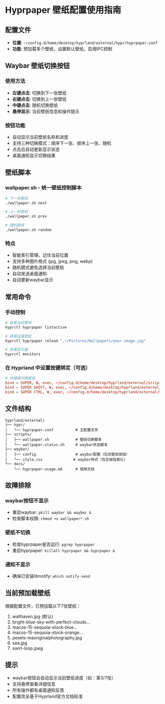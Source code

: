 # Hyprpaper 壁纸配置使用指南

## 配置文件
- **位置**: `~/config.d/home/desktop/hyprland/external/hypr/hyprpaper.conf`
- **功能**: 预加载多个壁纸，设置默认壁纸，启用IPC控制

## Waybar 壁纸切换按钮

### 使用方法
- **左键点击**: 切换到下一张壁纸
- **右键点击**: 切换到上一张壁纸  
- **中键点击**: 随机切换壁纸
- **悬停显示**: 当前壁纸信息和操作提示

### 按钮功能
- 自动显示当前壁纸名称和进度
- 支持三种切换模式：顺序下一张、顺序上一张、随机
- 点击后自动更新显示状态
- 桌面通知显示切换结果

## 壁纸脚本

### wallpaper.sh - 统一壁纸控制脚本
```bash
# 下一张壁纸
./wallpaper.sh next

# 上一张壁纸  
./wallpaper.sh prev

# 随机壁纸
./wallpaper.sh random
```

### 特点
- 智能索引管理，记住当前位置
- 支持多种图片格式 (jpg, jpeg, png, webp)
- 随机模式避免选择当前壁纸
- 自动发送桌面通知
- 自动更新waybar显示

## 常用命令

### 手动控制
```bash
# 查看当前壁纸
hyprctl hyprpaper listactive

# 直接设置壁纸
hyprctl hyprpaper reload ",~/Pictures/Wallpapers/your-image.jpg"

# 查看显示器
hyprctl monitors
```

### 在 Hyprland 中设置按键绑定（可选）
```conf
# 快捷键切换壁纸
bind = SUPER, W, exec, ~/config.d/home/desktop/hyprland/external/scripts/wallpaper.sh next
bind = SUPER SHIFT, W, exec, ~/config.d/home/desktop/hyprland/external/scripts/wallpaper.sh prev  
bind = SUPER CTRL, W, exec, ~/config.d/home/desktop/hyprland/external/scripts/wallpaper.sh random
```

## 文件结构
```
hyprland/external/
├── hypr/
│   └── hyprpaper.conf          # 主配置文件
├── scripts/
│   ├── wallpaper.sh            # 壁纸切换脚本
│   └── wallpaper-status.sh     # waybar状态脚本
├── waybar/
│   ├── config                  # waybar配置（包含壁纸按钮）
│   └── style.css              # waybar样式（包含按钮美化）
└── docs/
    └── hyprpaper-usage.md      # 使用文档
```

## 故障排除

### waybar按钮不显示
- 重启waybar: `pkill waybar && waybar &`
- 检查脚本权限: `chmod +x wallpaper*.sh`

### 壁纸不切换
- 检查hyprpaper是否运行: `pgrep hyprpaper`
- 重启hyprpaper: `killall hyprpaper && hyprpaper &`

### 通知不显示
- 确保已安装libnotify: `which notify-send`

## 当前预加载壁纸
根据配置文件，已预加载以下7张壁纸：
1. wallhaven.jpg (默认)
2. bright-blue-sky-with-perfect-clouds...
3. macos-15-sequoia-stock-blue...
4. macos-15-sequoia-stock-orange...
5. pexels-maoriginalphotography.jpg
6. sea.jpg  
7. swirl-loop.jpeg

## 提示
- waybar按钮会自动显示当前壁纸进度（如：第3/7张）
- 支持悬停查看详细信息
- 所有操作都有桌面通知反馈
- 配置完全基于Hyprland官方文档标准
